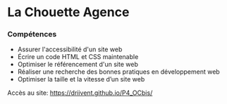 # La Chouette Agence #

### Compétences ###

- Assurer l'accessibilité d'un site web  
- Écrire un code HTML et CSS maintenable  
- Optimiser le référencement d'un site web  
- Réaliser une recherche des bonnes pratiques en développement web  
- Optimiser la taille et la vitesse d’un site web  
  
Accès au site: https://driivent.github.io/P4_OCbis/
